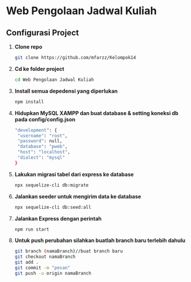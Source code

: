 # Web Pengolaan Jadwal Kuliah

## Configurasi Project

1. **Clone repo**

   ```bash
   git clone https://github.com/mfarzz/Kelompok14
   ```

2. **Cd ke folder project**

   ```bash
   cd Web Pengolaan Jadwal Kuliah
   ```

3. **Install semua depedensi yang diperlukan**

   ```bash
   npm install
   ```

4. **Hidupkan MySQL XAMPP dan buat database & setting koneksi db pada config/config.json**

   ```bash
   "development": {
    "username": "root",
    "password": null,
    "database": "pweb",
    "host": "localhost",
    "dialect": "mysql"
   }
   ```

5. **Lakukan migrasi tabel dari express ke database**

   ```bash
   npx sequelize-cli db:migrate
   ```

6. **Jalankan seeder untuk mengirim data ke database**

   ```bash
   npx sequelize-cli db:seed:all
   ```

7. **Jalankan Express dengan perintah**

   ```bash
   npm run start
   ```

8. **Untuk push perubahan silahkan buatlah branch baru terlebih dahulu**

   ```bash
   git branch (namaBranch)//buat branch baru
   git checkout namaBranch
   git add .
   git commit -m "pesan"
   git push -u origin namaBranch
   ```